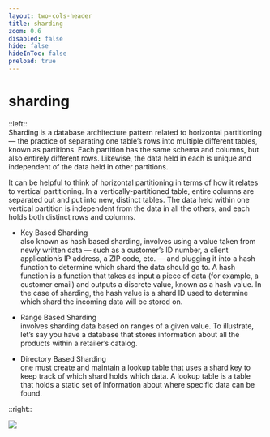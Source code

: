 ```yaml
---
layout: two-cols-header 
title: sharding  
zoom: 0.6   
disabled: false 
hide: false 
hideInToc: false    
preload: true   
---
```

# sharding

::left::    
Sharding is a database architecture pattern related to horizontal partitioning — the practice of separating one table’s rows into multiple different tables, known as partitions. Each partition has the same schema and columns, but also entirely different rows. Likewise, the data held in each is unique and independent of the data held in other partitions.

It can be helpful to think of horizontal partitioning in terms of how it relates to vertical partitioning. In a vertically-partitioned table, entire columns are separated out and put into new, distinct tables. The data held within one vertical partition is independent from the data in all the others, and each holds both distinct rows and columns.

- Key Based Sharding  
  also known as hash based sharding, involves using a value taken from newly written data — such as a customer’s ID number, a client application’s IP address, a ZIP code, etc. — and plugging it into a hash function to determine which shard the data should go to. A hash function is a function that takes as input a piece of data (for example, a customer email) and outputs a discrete value, known as a hash value. In the case of sharding, the hash value is a shard ID used to determine which shard the incoming data will be stored on.

- Range Based Sharding  
  involves sharding data based on ranges of a given value. To illustrate, let’s say you have a database that stores information about all the products within a retailer’s catalog.

- Directory Based Sharding  
  one must create and maintain a lookup table that uses a shard key to keep track of which shard holds which data. A lookup table is a table that holds a static set of information about where specific data can be found.

::right::

<img src="/images/sharding.png"  />
